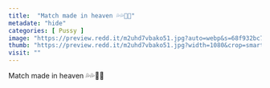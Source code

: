 ```yaml
---
title:  "Match made in heaven 💦💦🥵🥵"
metadate: "hide"
categories: [ Pussy ]
image: "https://preview.redd.it/m2uhd7vbako51.jpg?auto=webp&s=68f932bc72bf15f6849b70f05818bc74756d7cad"
thumb: "https://preview.redd.it/m2uhd7vbako51.jpg?width=1080&crop=smart&auto=webp&s=e3d6caecf593f0fcf82d8996f4405ca491185429"
visit: ""
---
```

Match made in heaven 💦💦🥵🥵
